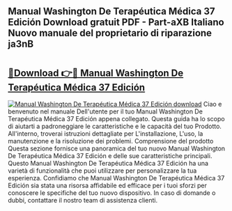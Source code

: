 ## Manual Washington De Terapéutica Médica 37 Edición Download gratuit PDF - Part-aXB Italiano Nuovo manuale del proprietario di riparazione ja3nB

# <h2><a href="http://dfaig48.blite.top/?on=Manual+Washington+De+Terap%c3%a9utica+M%c3%a9dica+37+Edici%c3%b3n">🔗Download 👉🔴 Manual Washington De Terapéutica Médica 37 Edición</a></h2>

[![Manual Washington De Terapéutica Médica 37 Edición download](https://i.imgur.com/lujVjoI.png)](http://dfaig48.blite.top/?on=Manual+Washington+De+Terap%c3%a9utica+M%c3%a9dica+37+Edici%c3%b3n)
Ciao e benvenuto nel manuale Dell'utente per il tuo Manual Washington De Terapéutica Médica 37 Edición appena collegato. Questa guida ha lo scopo di aiutarti a padroneggiare le caratteristiche e le capacità del tuo Prodotto. All'interno, troverai istruzioni dettagliate per L'installazione, L'uso, la manutenzione e la risoluzione dei problemi. Comprensione del prodotto Questa sezione fornisce una panoramica del tuo nuovo Manual Washington De Terapéutica Médica 37 Edición e delle sue caratteristiche principali. Questo Manual Washington De Terapéutica Médica 37 Edición ha una varietà di funzionalità che puoi utilizzare per personalizzare la tua esperienza. Confidiamo che Manual Washington De Terapéutica Médica 37 Edición sia stata una risorsa affidabile ed efficace per i tuoi sforzi per conoscere le specifiche del tuo nuovo dispositivo. In caso di domande o dubbi, contattare il nostro team di assistenza clienti.
